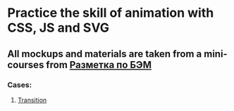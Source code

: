 # Practice the skill of animation with CSS, JS and SVG
## All mockups and materials are taken from a mini-courses from [Разметка по БЭМ](https://htmlacademy.ru/levelup/animation-pack)

### Cases:
01. [Transition](transition-case/)